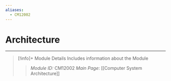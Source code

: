 ```yaml
---
aliases:
  - CM12002
---
```

# Architecture
---
> [!info]+ Module Details
> Includes information about the Module
> > *Module ID:* CM12002
> > *Main Page*: [[Computer System Architecture]]
